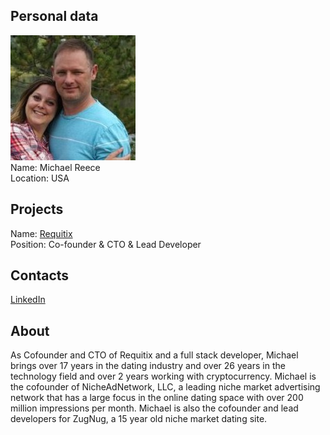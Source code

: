 ## Personal data
![michael reece photo](photo/michael_reece.jpg)  
Name:   Michael Reece  
Location: USA  
## Projects 
Name: [Requitix](../projects/requitix.md)  
Position: Co-founder & CTO & Lead Developer   
## Contacts
[LinkedIn](https://www.linkedin.com/in/michael-reece/)    
## About
As Cofounder and CTO of Requitix and a full stack developer, Michael brings over 17 years in the dating industry and over 26 years in the technology field and over 2 years working with cryptocurrency. Michael is the cofounder of NicheAdNetwork, LLC, a leading niche market advertising network that has a large focus in the online dating space with over 200 million impressions per month. Michael is also the cofounder and lead developers for ZugNug, a 15 year old niche market dating site.

